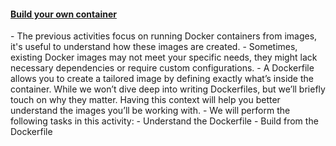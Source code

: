 <h4 id="spots"><a href="#spots">Build your own container</a></h4>
- The previous activities focus on running Docker containers from images, it's useful to understand how these images are created.  
- Sometimes, existing Docker images may not meet your specific needs, they might lack necessary dependencies or require custom configurations. 
- A Dockerfile allows you to create a tailored image by defining exactly what’s inside the container. While we won’t dive deep into writing Dockerfiles, but we’ll briefly touch on why they matter. Having this context will help you better understand the images you’ll be working with. 
- We will perform the following tasks in this activity:
    - Understand the Dockerfile
    - Build from the Dockerfile



